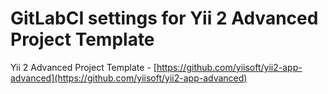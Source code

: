 GitLabCI settings for Yii 2 Advanced Project Template
=====================
Yii 2 Advanced Project Template - [https://github.com/yiisoft/yii2-app-advanced](https://github.com/yiisoft/yii2-app-advanced)


